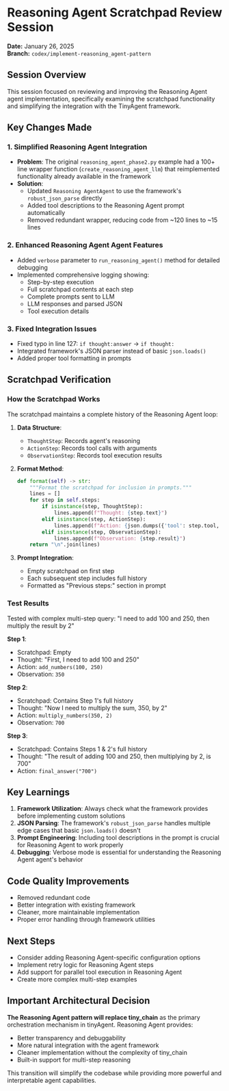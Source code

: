 # Reasoning Agent Scratchpad Review Session
**Date:** January 26, 2025  
**Branch:** `codex/implement-reasoning_agent-pattern`

## Session Overview
This session focused on reviewing and improving the Reasoning Agent agent implementation, specifically examining the scratchpad functionality and simplifying the integration with the TinyAgent framework.

## Key Changes Made

### 1. Simplified Reasoning Agent Integration
- **Problem**: The original `reasoning_agent_phase2.py` example had a 100+ line wrapper function (`create_reasoning_agent_llm`) that reimplemented functionality already available in the framework
- **Solution**: 
  - Updated `Reasoning AgentAgent` to use the framework's `robust_json_parse` directly
  - Added tool descriptions to the Reasoning Agent prompt automatically
  - Removed redundant wrapper, reducing code from ~120 lines to ~15 lines

### 2. Enhanced Reasoning Agent Agent Features
- Added `verbose` parameter to `run_reasoning_agent()` method for detailed debugging
- Implemented comprehensive logging showing:
  - Step-by-step execution
  - Full scratchpad contents at each step
  - Complete prompts sent to LLM
  - LLM responses and parsed JSON
  - Tool execution details

### 3. Fixed Integration Issues
- Fixed typo in line 127: `if thought:answer` → `if thought:`
- Integrated framework's JSON parser instead of basic `json.loads()`
- Added proper tool formatting in prompts

## Scratchpad Verification

### How the Scratchpad Works
The scratchpad maintains a complete history of the Reasoning Agent loop:

1. **Data Structure**:
   - `ThoughtStep`: Records agent's reasoning
   - `ActionStep`: Records tool calls with arguments
   - `ObservationStep`: Records tool execution results

2. **Format Method**:
   ```python
   def format(self) -> str:
       """Format the scratchpad for inclusion in prompts."""
       lines = []
       for step in self.steps:
           if isinstance(step, ThoughtStep):
               lines.append(f"Thought: {step.text}")
           elif isinstance(step, ActionStep):
               lines.append(f"Action: {json.dumps({'tool': step.tool, 'args': step.args})}")
           elif isinstance(step, ObservationStep):
               lines.append(f"Observation: {step.result}")
       return "\n".join(lines)
   ```

3. **Prompt Integration**:
   - Empty scratchpad on first step
   - Each subsequent step includes full history
   - Formatted as "Previous steps:" section in prompt

### Test Results
Tested with complex multi-step query: "I need to add 100 and 250, then multiply the result by 2"

**Step 1**:
- Scratchpad: Empty
- Thought: "First, I need to add 100 and 250"
- Action: `add_numbers(100, 250)`
- Observation: `350`

**Step 2**:
- Scratchpad: Contains Step 1's full history
- Thought: "Now I need to multiply the sum, 350, by 2"
- Action: `multiply_numbers(350, 2)`
- Observation: `700`

**Step 3**:
- Scratchpad: Contains Steps 1 & 2's full history
- Thought: "The result of adding 100 and 250, then multiplying by 2, is 700"
- Action: `final_answer("700")`

## Key Learnings

1. **Framework Utilization**: Always check what the framework provides before implementing custom solutions
2. **JSON Parsing**: The framework's `robust_json_parse` handles multiple edge cases that basic `json.loads()` doesn't
3. **Prompt Engineering**: Including tool descriptions in the prompt is crucial for Reasoning Agent to work properly
4. **Debugging**: Verbose mode is essential for understanding the Reasoning Agent agent's behavior

## Code Quality Improvements
- Removed redundant code
- Better integration with existing framework
- Cleaner, more maintainable implementation
- Proper error handling through framework utilities

## Next Steps
- Consider adding Reasoning Agent-specific configuration options
- Implement retry logic for Reasoning Agent steps
- Add support for parallel tool execution in Reasoning Agent
- Create more complex multi-step examples

## Important Architectural Decision
**The Reasoning Agent pattern will replace tiny_chain** as the primary orchestration mechanism in tinyAgent. Reasoning Agent provides:
- Better transparency and debuggability
- More natural integration with the agent framework
- Cleaner implementation without the complexity of tiny_chain
- Built-in support for multi-step reasoning

This transition will simplify the codebase while providing more powerful and interpretable agent capabilities.